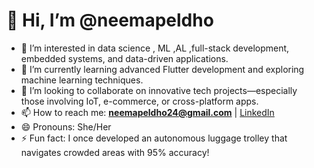 # 👋 Hi, I’m @neemapeldho

- 👀 I’m interested in data science , ML ,AL ,full-stack development, embedded systems, and data-driven applications.
- 🌱 I’m currently learning advanced Flutter development and exploring machine learning techniques.
- 💞️ I’m looking to collaborate on innovative tech projects—especially those involving IoT, e-commerce, or cross-platform apps.
- 📫 How to reach me: **neemapeldho24@gmail.com** | [LinkedIn](https://www.linkedin.com/in/neemaeldho)
- 😄 Pronouns: She/Her
- ⚡ Fun fact: I once developed an autonomous luggage trolley that navigates crowded areas with 95% accuracy!
